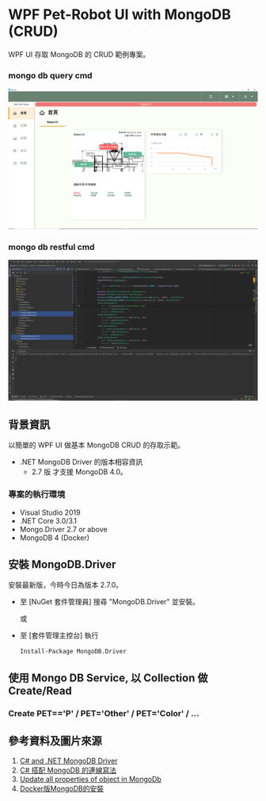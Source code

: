 # WPF Pet-Robot UI with MongoDB (CRUD) 

WPF UI 存取 MongoDB 的 CRUD 範例專案。

### mongo db query cmd
![img_1.png](img_1.png)
### mongo db restful cmd
![img.png](img.png)


## 背景資訊

以簡單的 WPF UI 做基本 MongoDB CRUD 的存取示範。

* .NET MongoDB Driver 的版本相容資訊
  * 2.7 版 才支援 MongoDB 4.0。

### 專案的執行環境

* Visual Studio 2019
* .NET Core 3.0/3.1
* Mongo.Driver 2.7 or above
* MongoDB 4 (Docker)

## 安裝 MongoDB.Driver

安裝最新版，今時今日為版本 2.7.0。

* 至 [NuGet 套件管理員] 搜尋 "MongoDB.Driver" 並安裝。  

  或
* 至 [套件管理主控台] 執行
    ```
    Install-Package MongoDB.Driver
    ```
## 使用 Mongo DB Service, 以 Collection 做 Create/Read

### Create PET=='P' / PET='Other' / PET='Color' / ...


## 參考資料及圖片來源

1. [C# and .NET MongoDB Driver](https://docs.mongodb.com/ecosystem/drivers/csharp/)
2. [C# 搭配 MongoDB 的連線寫法](https://blog.yowko.com/mongodb-connectionstring/)
3. [Update all properties of object in MongoDb](https://stackoverflow.com/questions/30893012/update-all-properties-of-object-in-mongodb)
4. [Docker版MongoDB的安裝](https://www.jianshu.com/p/2181b2e27021)
